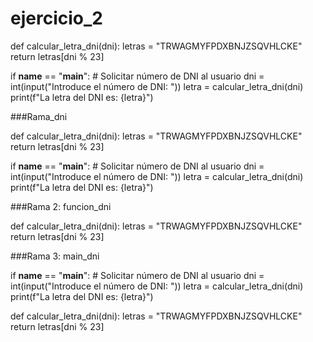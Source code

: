 # ejercicio_2
def calcular_letra_dni(dni):
    letras = "TRWAGMYFPDXBNJZSQVHLCKE"
    return letras[dni % 23]

if __name__ == "__main__":
    # Solicitar número de DNI al usuario
    dni = int(input("Introduce el número de DNI: "))
    letra = calcular_letra_dni(dni)
    print(f"La letra del DNI es: {letra}")

###Rama_dni

  def calcular_letra_dni(dni):
    letras = "TRWAGMYFPDXBNJZSQVHLCKE"
    return letras[dni % 23]

if __name__ == "__main__":
    # Solicitar número de DNI al usuario
    dni = int(input("Introduce el número de DNI: "))
    letra = calcular_letra_dni(dni)
    print(f"La letra del DNI es: {letra}")

###Rama 2: funcion_dni

  def calcular_letra_dni(dni):
    letras = "TRWAGMYFPDXBNJZSQVHLCKE"
    return letras[dni % 23]

###Rama 3: main_dni

if __name__ == "__main__":
    # Solicitar número de DNI al usuario
    dni = int(input("Introduce el número de DNI: "))
    letra = calcular_letra_dni(dni)
    print(f"La letra del DNI es: {letra}")

def calcular_letra_dni(dni):
    letras = "TRWAGMYFPDXBNJZSQVHLCKE"
    return letras[dni % 23]

